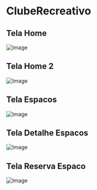 # ClubeRecreativo

## Tela Home 
![Image](https://github.com/Rossatoo/clube-recreativo/issues/1#issue-3060444514)
<br>

## Tela Home 2
![Image](https://github.com/Rossatoo/clube-recreativo/issues/2#issue-3060447018)
<br>

## Tela Espacos
![Image](https://github.com/Rossatoo/clube-recreativo/issues/3#issue-3060448242)
<br>

## Tela Detalhe Espacos
![Image](https://github.com/Rossatoo/clube-recreativo/issues/4#issue-3060449950)
<br>

## Tela Reserva Espaco
![Image](https://github.com/Rossatoo/clube-recreativo/issues/5#issue-3060451250)
<br>

